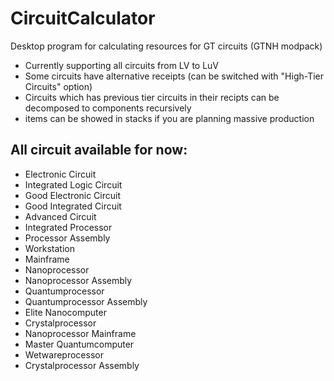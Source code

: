 # CircuitCalculator
Desktop program for calculating resources for GT circuits (GTNH modpack)

- Currently supporting all circuits from LV to LuV
- Some circuits have alternative receipts (can be switched with "High-Tier Circuits" option)
- Circuits which has previous tier circuits in their recipts can be decomposed to components recursively 
- items can be showed in stacks if you are planning massive production

## All circuit available for now:

  - Electronic Circuit
  - Integrated Logic Circuit
  - Good Electronic Circuit
  - Good Integrated Circuit
  - Advanced Circuit
  - Integrated Processor
  - Processor Assembly
  - Workstation
  - Mainframe
  - Nanoprocessor
  - Nanoprocessor Assembly
  - Quantumprocessor
  - Quantumprocessor Assembly
  - Elite Nanocomputer
  - Crystalprocessor
  - Nanoprocessor Mainframe
  - Master Quantumcomputer
  - Wetwareprocessor
  - Crystalprocessor Assembly
